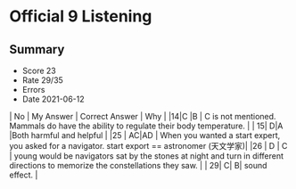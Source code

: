 # Official 9 Listening
## Summary
- Score 23
- Rate 29/35
- Errors
- Date 2021-06-12

| No | My Answer | Correct Answer | Why |
|14|C |B | C is not mentioned. Mammals do have the ability to regulate their body temperature. |
| 15| D|A |Both harmful and helpful |
|25 | AC|AD | When you wanted a start expert, you asked for a navigator.  start export == astronomer (天文学家)|
|26 | D | C | young would be navigators sat by the stones at night and turn in different directions to memorize the constellations they saw. |
| 29| C| B| sound effect. |

